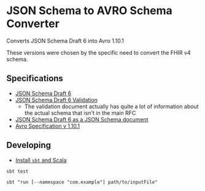 # JSON Schema to AVRO Schema Converter

Converts JSON Schema Draft 6 into Avro 1.10.1

These versions were chosen by the specific need to convert the FHIR v4 schema.

## Specifications

- [JSON Schema Draft 6](https://tools.ietf.org/html/draft-wright-json-schema-01)
- [JSON Schema Draft 6 Validation](https://tools.ietf.org/html/draft-wright-json-schema-validation-01)
  * The validation document actually has quite a lot of information about the actual schema 
    that isn't in the main RFC
- [JSON Schema Draft 6 as a JSON Schema document](https://json-schema.org/draft-06/schema)
- [Avro Specification v 1.10.1](https://avro.apache.org/docs/1.10.1/spec.html)

## Developing

- [Install `sbt` and Scala](https://docs.scala-lang.org/getting-started/index.html)

```console
sbt test
```

```console
sbt "run [--namespace "com.example"] path/to/inputFile"
```
